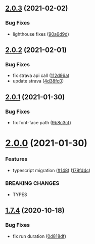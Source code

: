 ## [2.0.3](https://github.com/rfoel/run/compare/v2.0.2...v2.0.3) (2021-02-02)


### Bug Fixes

* lighthouse fixes ([90a6d9d](https://github.com/rfoel/run/commit/90a6d9d9e6987b64b4a426a2cac25297a5b2e20a))

## [2.0.2](https://github.com/rfoel/run/compare/v2.0.1...v2.0.2) (2021-02-01)


### Bug Fixes

* fix strava api call ([112d96a](https://github.com/rfoel/run/commit/112d96a0e82ee94c94e66af8a99b8a8073038abd))
* update strava ([4d38fc0](https://github.com/rfoel/run/commit/4d38fc012147c0e5af5f4a2238f6a4f9f5058a96))

## [2.0.1](https://github.com/rfoel/run/compare/v2.0.0...v2.0.1) (2021-01-30)


### Bug Fixes

* fix font-face path ([9b8c3cf](https://github.com/rfoel/run/commit/9b8c3cfed52864141fc287d76067ef810520fd8c))

# [2.0.0](https://github.com/rfoel/run/compare/v1.7.4...v2.0.0) (2021-01-30)


### Features

* typescript migration ([#148](https://github.com/rfoel/run/issues/148)) ([178fd4c](https://github.com/rfoel/run/commit/178fd4c29a3c9ccf943d09dee5588bed92039590))


### BREAKING CHANGES

* TYPES

## [1.7.4](https://github.com/rfoel/run/compare/v1.7.3...v1.7.4) (2020-10-18)


### Bug Fixes

* fix run duration ([0d818df](https://github.com/rfoel/run/commit/0d818dfaff5daa479d78dd03f3cfb9fe87b422b9))
